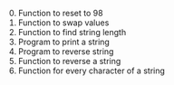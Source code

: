 0. Function to reset to 98
1. Function to swap values
2. Function to find string length
3. Program to print a string
4. Program to reverse string
5. Function to reverse a string
6. Function for every character of a string
